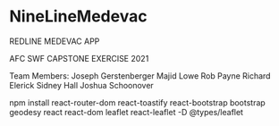 # NineLineMedevac

REDLINE MEDEVAC APP

AFC SWF CAPSTONE EXERCISE 2021


Team Members:   Joseph Gerstenberger
                Majid Lowe
                Rob Payne
                Richard Elerick
                Sidney Hall
                Joshua Schoonover

npm install
                    react-router-dom
                    react-toastify
                    react-bootstrap
                    bootstrap
                    geodesy
                    react react-dom leaflet
                    react-leaflet
                    -D @types/leaflet
                    
